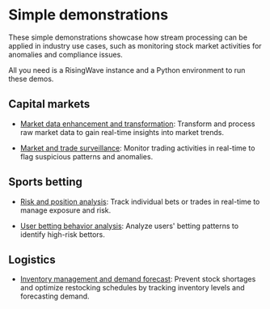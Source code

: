 # Simple demonstrations

These simple demonstrations showcase how stream processing can be applied in industry use cases, such as monitoring stock market activities for anomalies and compliance issues.

All you need is a RisingWave instance and a Python environment to run these demos.

## Capital markets

* [Market data enhancement and transformation](/02-simple-demos/capital_markets/market_data_enrichment/readme.md): Transform and process raw market data to gain real-time insights into market trends.

* [Market and trade surveillance](/02-simple-demos/capital_markets/market_surveillance/readme.md): Monitor trading activities in real-time to flag suspicious patterns and anomalies.

## Sports betting

* [Risk and position analysis](/02-simple-demos/sports_betting/position_risk_management/readme.md): Track individual bets or trades in real-time to manage exposure and risk.

* [User betting behavior analysis](/02-simple-demos/sports_betting/user_betting_behavior/readme.md): Analyze users' betting patterns to identify high-risk bettors.

## Logistics

* [Inventory management and demand forecast](/02-simple-demos/logistics/warehouse_inventory_mgmt/readme.md): Prevent stock shortages and optimize restocking schedules by tracking inventory levels and forecasting demand.